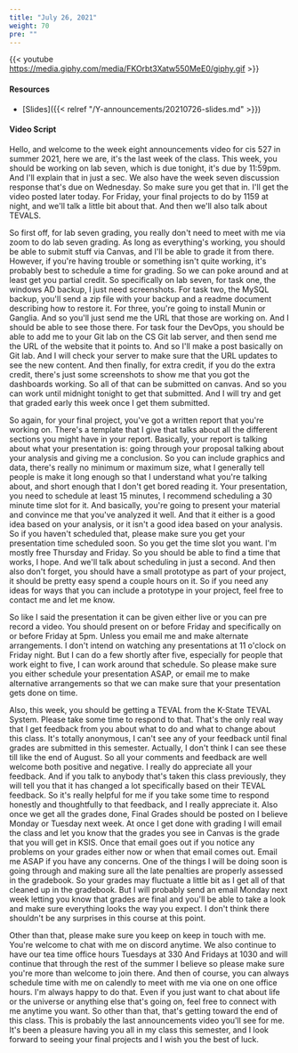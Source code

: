 ```yaml
---
title: "July 26, 2021"
weight: 70
pre: ""
---
```


{{< youtube https://media.giphy.com/media/FKOrbt3Xatw550MeE0/giphy.gif >}}

#### Resources

* [Slides]({{< relref "/Y-announcements/20210726-slides.md" >}})

#### Video Script

Hello, and welcome to the week eight announcements video for cis 527 in summer 2021, here we are, it's the last week of the class. This week, you should be working on lab seven, which is due tonight, it's due by 11:59pm. And I'll explain that in just a sec. We also have the week seven discussion response that's due on Wednesday. So make sure you get that in. I'll get the video posted later today. For Friday, your final projects to do by 1159 at night, and we'll talk a little bit about that. And then we'll also talk about TEVALS. 

So first off, for lab seven grading, you really don't need to meet with me via zoom to do lab seven grading. As long as everything's working, you should be able to submit stuff via Canvas, and I'll be able to grade it from there. However, if you're having trouble or something isn't quite working, it's probably best to schedule a time for grading. So we can poke around and at least get you partial credit. So specifically on lab seven, for task one, the windows AD backup, I just need screenshots. For task two, the MySQL backup, you'll send a zip file with your backup and a readme document describing how to restore it. For three, you're going to install Munin or Ganglia. And so you'll just send me the URL that those are working on. And I should be able to see those there. For task four the DevOps, you should be able to add me to your Git lab on the CS Git lab server, and then send me the URL of the website that it points to. And so I'll make a post basically on Git lab. And I will check your server to make sure that the URL updates to see the new content. And then finally, for extra credit, if you do the extra credit, there's just some screenshots to show me that you got the dashboards working. So all of that can be submitted on canvas. And so you can work until midnight tonight to get that submitted. And I will try and get that graded early this week once I get them submitted. 

So again, for your final project, you've got a written report that you're working on. There's a template that I give that talks about all the different sections you might have in your report. Basically, your report is talking about what your presentation is: going through your proposal talking about your analysis and giving me a conclusion. So you can include graphics and data, there's really no minimum or maximum size, what I generally tell people is make it long enough so that I understand what you're talking about, and short enough that I don't get bored reading it. Your presentation, you need to schedule at least 15 minutes, I recommend scheduling a 30 minute time slot for it. And basically, you're going to present your material and convince me that you've analyzed it well. And that it either is a good idea based on your analysis, or it isn't a good idea based on your analysis. So if you haven't scheduled that, please make sure you get your presentation time scheduled soon. So you get the time slot you want. I'm mostly free Thursday and Friday. So you should be able to find a time that works, I hope. And we'll talk about scheduling in just a second. And then also don't forget, you should have a small prototype as part of your project, it should be pretty easy spend a couple hours on it. So if you need any ideas for ways that you can include a prototype in your project, feel free to contact me and let me know. 

So like I said the presentation it can be given either live or you can pre record a video. You should present on or before Friday and specifically on or before Friday at 5pm. Unless you email me and make alternate arrangements. I don't intend on watching any presentations at 11 o'clock on Friday night. But I can do a few shortly after five, especially for people that work eight to five, I can work around that schedule. So please make sure you either schedule your presentation ASAP, or email me to make alternative arrangements so that we can make sure that your presentation gets done on time. 

Also, this week, you should be getting a TEVAL from the K-State TEVAL System. Please take some time to respond to that. That's the only real way that I get feedback from you about what to do and what to change about this class. It's totally anonymous, I can't see any of your feedback until final grades are submitted in this semester. Actually, I don't think I can see these till like the end of August. So all your comments and feedback are well welcome both positive and negative. I really do appreciate all your feedback. And if you talk to anybody that's taken this class previously, they will tell you that it has changed a lot specifically based on their TEVAL feedback. So it's really helpful for me if you take some time to respond honestly and thoughtfully to that feedback, and I really appreciate it. Also once we get all the grades done, Final Grades should be posted on I believe Monday or Tuesday next week. At once I get done with grading I will email the class and let you know that the grades you see in Canvas is the grade that you will get in KSIS. Once that email goes out if you notice any problems on your grades either now or when that email comes out. Email me ASAP if you have any concerns. One of the things I will be doing soon is going through and making sure all the late penalties are properly assessed in the gradebook. So your grades may fluctuate a little bit as I get all of that cleaned up in the gradebook. But I will probably send an email Monday next week letting you know that grades are final and you'll be able to take a look and make sure everything looks the way you expect. I don't think there shouldn't be any surprises in this course at this point. 

Other than that, please make sure you keep on keep in touch with me. You're welcome to chat with me on discord anytime. We also continue to have our tea time office hours Tuesdays at 330 And Fridays at 1030 and will continue that through the rest of the summer I believe so please make sure you're more than welcome to join there. And then of course, you can always schedule time with me on calendly to meet with me via one on one office hours. I'm always happy to do that. Even if you just want to chat about life or the universe or anything else that's going on, feel free to connect with me anytime you want. So other than that, that's getting toward the end of this class. This is probably the last announcements video you'll see for me. It's been a pleasure having you all in my class this semester, and I look forward to seeing your final projects and I wish you the best of luck. 



